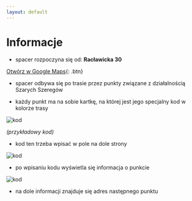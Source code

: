 ```yaml
---
layout: default
---
```


# Informacje

* spacer rozpoczyna się od: **Racławicka 30**

[Otwórz w Google Maps](https://www.google.com/maps/dir//Pomnik+Bataljonu+Baszta,+Rac%C5%82awicka+30,+00-001+Warszawa/@52.1986827,21.0086501,16.25z/data=!4m9!4m8!1m0!1m5!1m1!1s0x471eccd5d4ca25f5:0x734c592f7580d9c1!2m2!1d21.0129799!2d52.1981121!3e2){: .btn}


* spacer odbywa się po trasie przez punkty związane z działalnością Szarych Szeregów

* każdy punkt ma na sobie kartkę, na której jest jego specjalny kod w kolorze trasy

![kod](https://i.postimg.cc/52SSKQQ2/kod.png)

_(przykładowy kod)_
* kod ten trzeba wpisać w pole na dole strony

![kod](https://i.postimg.cc/KY4371nV/miejsce-Na-Kod.png)

* po wpisaniu kodu wyświetla się informacja o punkcie

![kod](https://i.postimg.cc/Pr2q6trk/post.png)

* na dole informacji znajduje się adres następnego punktu

